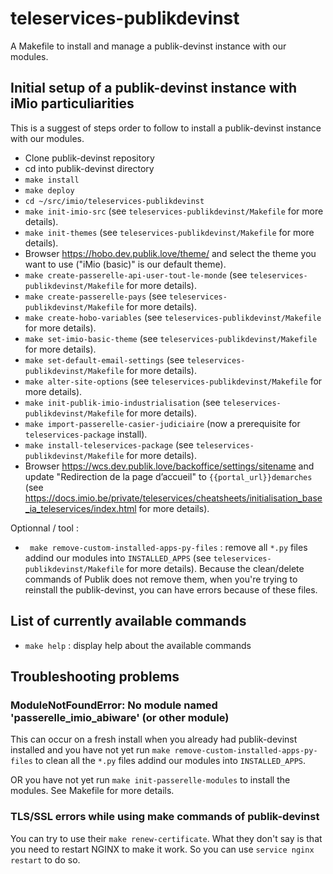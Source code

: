 # teleservices-publikdevinst

A Makefile to install and manage a publik-devinst instance with our modules.

## Initial setup of a publik-devinst instance with iMio particuliarities

This is a suggest of steps order to follow to install a publik-devinst instance with our modules.

- Clone publik-devinst repository
- cd into publik-devinst directory
- `make install`
- `make deploy`
- `cd ~/src/imio/teleservices-publikdevinst`
- `make init-imio-src` (see `teleservices-publikdevinst/Makefile` for more details).
- `make init-themes` (see `teleservices-publikdevinst/Makefile` for more details).
- Browser https://hobo.dev.publik.love/theme/ and select the theme you want to use ("iMio (basic)" is our default theme).
- `make create-passerelle-api-user-tout-le-monde` (see `teleservices-publikdevinst/Makefile` for more details).
- `make create-passerelle-pays` (see `teleservices-publikdevinst/Makefile` for more details).
- `make create-hobo-variables` (see `teleservices-publikdevinst/Makefile` for more details).
- `make set-imio-basic-theme` (see `teleservices-publikdevinst/Makefile` for more details).
- `make set-default-email-settings` (see `teleservices-publikdevinst/Makefile` for more details).
- `make alter-site-options` (see `teleservices-publikdevinst/Makefile` for more details).
- `make init-publik-imio-industrialisation` (see `teleservices-publikdevinst/Makefile` for more details).
- `make import-passerelle-casier-judiciaire` (now a prerequisite for `teleservices-package` install).
- `make install-teleservices-package` (see `teleservices-publikdevinst/Makefile` for more details).
- Browser https://wcs.dev.publik.love/backoffice/settings/sitename and update "Redirection de la page d’accueil" to `{{portal_url}}demarches` (see https://docs.imio.be/private/teleservices/cheatsheets/initialisation_base_ia_teleservices/index.html for more details).

Optionnal / tool :

- ` make remove-custom-installed-apps-py-files` : remove all `*.py` files addind our modules into `INSTALLED_APPS` (see `teleservices-publikdevinst/Makefile` for more details). Because the clean/delete commands of Publik does not remove them, when you're trying to reinstall the publik-devinst, you can have errors because of these files.

## List of currently available commands

* `make help` : display help about the available commands

## Troubleshooting problems

### ModuleNotFoundError: No module named 'passerelle_imio_abiware' (or other module)

This can occur on a fresh install when you already had publik-devinst installed and you have not yet run `make remove-custom-installed-apps-py-files` to clean all the `*.py` files addind our modules into `INSTALLED_APPS`.

OR you have not yet run `make init-passerelle-modules` to install the modules. See Makefile for more details.

### TLS/SSL errors while using make commands of publik-devinst

You can try to use their `make renew-certificate`. What they don't say is that you need to restart NGINX to make it work. So you can use `service nginx restart` to do so.
